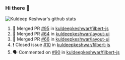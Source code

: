 ### Hi there 👋

<!--
**kuldeepkeshwar/kuldeepkeshwar** is a ✨ _special_ ✨ repository because its `README.md` (this file) appears on your GitHub profile.

Here are some ideas to get you started:

- 🔭 I’m currently working on ...
- 🌱 I’m currently learning ...
- 👯 I’m looking to collaborate on ...
- 🤔 I’m looking for help with ...
- 💬 Ask me about ...
- 📫 How to reach me: ...
- 😄 Pronouns: ...
- ⚡ Fun fact: ...
-->
![Kuldeep Keshwar's github stats](https://github-readme-stats.vercel.app/api?username=kuldeepkeshwar&show_icons=true)

<!--START_SECTION:activity-->
1. 🎉 Merged PR [#95](https://github.com//kuldeepkeshwar/filbert-js/pull/95) in [kuldeepkeshwar/filbert-js](https://github.com//kuldeepkeshwar/filbert-js)
2. 🎉 Merged PR [#64](https://github.com//kuldeepkeshwar/layout-ui/pull/64) in [kuldeepkeshwar/layout-ui](https://github.com//kuldeepkeshwar/layout-ui)
3. 🎉 Merged PR [#66](https://github.com//kuldeepkeshwar/layout-ui/pull/66) in [kuldeepkeshwar/layout-ui](https://github.com//kuldeepkeshwar/layout-ui)
4. ❗️ Closed issue [#10](https://github.com//kuldeepkeshwar/filbert-js/issues/10) in [kuldeepkeshwar/filbert-js](https://github.com//kuldeepkeshwar/filbert-js)
5. 🗣 Commented on [#90](https://github.com//kuldeepkeshwar/filbert-js/issues/90) in [kuldeepkeshwar/filbert-js](https://github.com//kuldeepkeshwar/filbert-js)
<!--END_SECTION:activity-->
